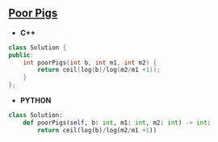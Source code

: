 ## [Poor Pigs](https://leetcode.com/problems/poor-pigs/)

* **C++**
```cpp
class Solution {
public:
    int poorPigs(int b, int m1, int m2) {
        return ceil(log(b)/log(m2/m1 +1));
    }
};
```

* **PYTHON**
```py
class Solution:
    def poorPigs(self, b: int, m1: int, m2: int) -> int:
        return ceil(log(b)/log(m2/m1 +1))        
```
